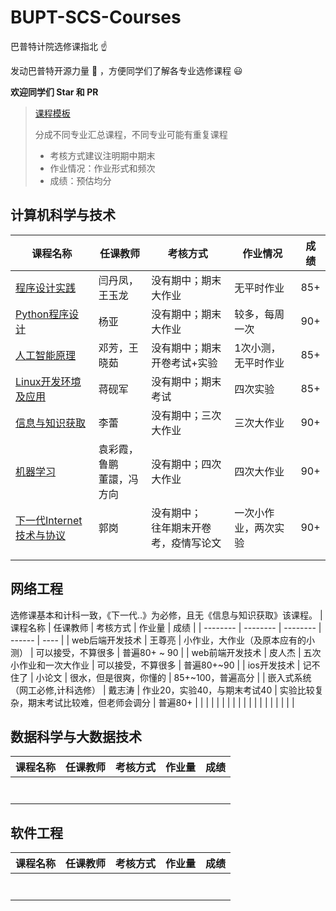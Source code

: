 # BUPT-SCS-Courses

巴普特计院选修课指北 :point_up:

发动巴普特开源力量 :muscle: ，方便同学们了解各专业选修课程 :smiley:

**欢迎同学们 Star​ 和 PR**



>[课程模板](./course-template.md)
>
>分成不同专业汇总课程，不同专业可能有重复课程
>
>* 考核方式建议注明期中期末
>* 作业情况：作业形式和频次
>* 成绩：预估均分



## 计算机科学与技术

| 课程名称 | 任课教师 | 考核方式 | 作业情况 | 成绩 |
| ------------------------------------------------------------ | -------- | -------------------- | -------------- | ---- |
| [程序设计实践](./Computer-Science-and-Technology/The-Practice-of-Programming.md) | 闫丹凤，王玉龙 | 没有期中；期末大作业 | 无平时作业 | 85+ |
| [Python程序设计](./Computer-Science-and-Technology/Python-Programming.md) | 杨亚 | 没有期中；期末大作业 | 较多，每周一次 | 90+ |
| [人工智能原理](./Computer-Science-and-Technology/Principles-of-Artificial-Intelligence.md) | 邓芳，王晓茹 | 没有期中；期末开卷考试+实验 | 1次小测，无平时作业 | 85+ |
| [Linux开发环境及应用](./Computer-Science-and-Technology/Linux.md) | 蒋砚军 | 没有期中；期末考试 | 四次实验 | 85+ |
| [信息与知识获取](./Computer-Science-and-Technology/Information-and-Knowledge-Acquisition.md) | 李蕾 | 没有期中；三次大作业 | 三次大作业 | 90+ |
| [机器学习](./Computer-Science-and-Technology/Machine-Learning.md) | 袁彩霞，鲁鹏<br />董譞，冯方向 | 没有期中；四次大作业 | 四次大作业 | 90+ |
| [下一代Internet技术与协议](./Computer-Science-and-Technology/Technologies-and-Protocols-of-NGI.md) | 郭岗 | 没有期中；<br />往年期末开卷考，疫情写论文 | 一次小作业，两次实验 | 90+ |
| | | | | |
|                                                              |          |                      |                |      |



## 网络工程
选修课基本和计科一致，《下一代..》为必修，且无《信息与知识获取》该课程。
| 课程名称 | 任课教师 | 考核方式 | 作业量 | 成绩 |
| -------- | -------- | -------- | ------ | ---- |
| web后端开发技术   |  王尊亮        | 小作业，大作业（及原本应有的小测）    | 可以接受，不算很多       | 普遍80+ ~ 90    |
| web前端开发技术   |  皮人杰        | 五次小作业和一次大作业         | 可以接受，不算很多       | 普遍80+~90    |
|  ios开发技术     |   记不住了       | 小论文         | 很水，但是很爽，你懂的       | 85+~100，普遍高分     |
|  嵌入式系统（网工必修,计科选修） | 戴志涛   | 作业20，实验40，与期末考试40         | 实验比较复杂，期末考试比较难，但老师会调分          |   普遍80+     |
|          |          |          |        |      |
|          |          |          |        |      |
|          |          |          |        |      |



## 数据科学与大数据技术

| 课程名称 | 任课教师 | 考核方式 | 作业量 | 成绩 |
| -------- | -------- | -------- | ------ | ---- |
|          |          |          |        |      |
|          |          |          |        |      |
|          |          |          |        |      |
|          |          |          |        |      |
|          |          |          |        |      |
|          |          |          |        |      |
|          |          |          |        |      |



## 软件工程

| 课程名称 | 任课教师 | 考核方式 | 作业量 | 成绩 |
| -------- | -------- | -------- | ------ | ---- |
|          |          |          |        |      |
|          |          |          |        |      |
|          |          |          |        |      |
|          |          |          |        |      |
|          |          |          |        |      |
|          |          |          |        |      |
|          |          |          |        |      |

